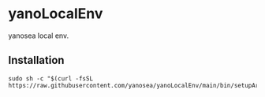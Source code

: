 # yanoLocalEnv
yanosea local env.

## Installation
```
sudo sh -c "$(curl -fsSL https://raw.githubusercontent.com/yanosea/yanoLocalEnv/main/bin/setupArch)"
```

